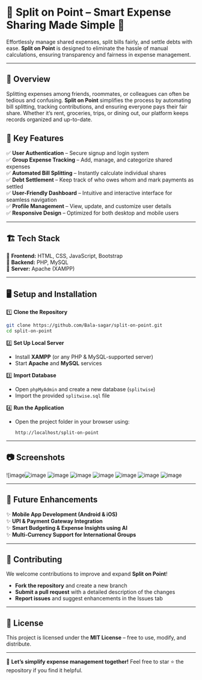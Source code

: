 # 🌟 Split on Point – Smart Expense Sharing Made Simple 💸  

Effortlessly manage shared expenses, split bills fairly, and settle debts with ease. **Split on Point** is designed to eliminate the hassle of manual calculations, ensuring transparency and fairness in expense management.  

---

## 📌 Overview  
Splitting expenses among friends, roommates, or colleagues can often be tedious and confusing. **Split on Point** simplifies the process by automating bill splitting, tracking contributions, and ensuring everyone pays their fair share. Whether it’s rent, groceries, trips, or dining out, our platform keeps records organized and up-to-date.  

## 🚀 Key Features  
✅ **User Authentication** – Secure signup and login system  
✅ **Group Expense Tracking** – Add, manage, and categorize shared expenses  
✅ **Automated Bill Splitting** – Instantly calculate individual shares  
✅ **Debt Settlement** – Keep track of who owes whom and mark payments as settled  
✅ **User-Friendly Dashboard** – Intuitive and interactive interface for seamless navigation  
✅ **Profile Management** – View, update, and customize user details  
✅ **Responsive Design** – Optimized for both desktop and mobile users  

---

## 🏗 Tech Stack  
🔹 **Frontend:** HTML, CSS, JavaScript, Bootstrap  
🔹 **Backend:** PHP, MySQL  
🔹 **Server:** Apache (XAMPP)  

---


## 🖥️ Setup and Installation  

1️⃣ **Clone the Repository**  
   ```sh
   git clone https://github.com/Bala-sagar/split-on-point.git
   cd split-on-point
   ```

2️⃣ **Set Up Local Server**  
   - Install **XAMPP** (or any PHP & MySQL-supported server)  
   - Start **Apache** and **MySQL** services  

3️⃣ **Import Database**  
   - Open `phpMyAdmin` and create a new database (`splitwise`)  
   - Import the provided `splitwise.sql` file  

4️⃣ **Run the Application**  
   - Open the project folder in your browser using:  
     ```
     http://localhost/split-on-point
     ```  

---

## 📷 Screenshots  
![image![image](https://github.com/user-attachments/assets/a76ddd74-d8f2-4a8c-9521-5c136a40db95)
![image](https://github.com/user-attachments/assets/40d68d3d-22b3-453c-b5f3-a874451bc20d)
![image](https://github.com/user-attachments/assets/6eb1a526-9665-4ca7-b223-67aa001c8877)
![image](https://github.com/user-attachments/assets/0de067cf-bf9c-4633-88d8-a5da898bc33b)
![image](https://github.com/user-attachments/assets/92f7a921-39cd-461a-b204-8324f983dbea)
![image](https://github.com/user-attachments/assets/4a8cf59f-8795-4a94-a1ba-ceaeb197cf84)
![image](https://github.com/user-attachments/assets/2f3e62bb-d90c-4445-9a01-4c86ce6f56fa)

 

---

## 🔮 Future Enhancements  
✨ **Mobile App Development (Android & iOS)**  
✨ **UPI & Payment Gateway Integration**  
✨ **Smart Budgeting & Expense Insights using AI**  
✨ **Multi-Currency Support for International Groups**  

---

## 🤝 Contributing  
We welcome contributions to improve and expand **Split on Point**!  
- **Fork the repository** and create a new branch  
- **Submit a pull request** with a detailed description of the changes  
- **Report issues** and suggest enhancements in the Issues tab  

---

## 📜 License  
This project is licensed under the **MIT License** – free to use, modify, and distribute.  

---

🚀 **Let’s simplify expense management together!** Feel free to star ⭐ the repository if you find it helpful.  
